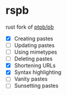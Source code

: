 # rspb

rust fork of [ptpb/pb](https://pb.mgt.moe)

- [x] Creating pastes
- [ ] Updating pastes
- [ ] Using mimetypes
- [ ] Deleting pastes
- [x] Shortening URLs
- [x] Syntax highlighting
- [ ] Vanity pastes
- [ ] Sunsetting pastes
